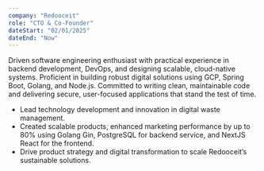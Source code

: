 ```yaml
---
company: "Redooceit"
role: "CTO & Co-Founder"
dateStart: "02/01/2025"
dateEnd: "Now"
---
```


Driven software engineering enthusiast with practical experience in backend development, DevOps, and designing scalable, cloud-native systems. Proficient in building robust digital solutions using GCP, Spring Boot, Golang, and Node.js. Committed to writing clean, maintainable code and delivering secure, user-focused applications that stand the test of time.

- Lead technology development and innovation in digital waste management.
- Created scalable products, enhanced marketing performance by up to 80% using Golang Gin, PostgreSQL for backend service, and NextJS React for the frontend.
- Drive product strategy and digital transformation to scale Redooceit’s sustainable solutions.




